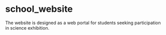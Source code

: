 # school_website

The website is designed as a web portal for students seeking participation in science exhibition.
